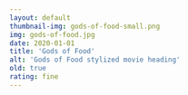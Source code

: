 ```yaml
---
layout: default
thumbnail-img: gods-of-food-small.png
img: gods-of-food.jpg
date: 2020-01-01
title: 'Gods of Food'
alt: 'Gods of Food stylized movie heading'
old: true
rating: fine
---
```

